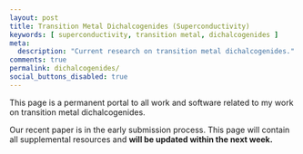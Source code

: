 ```yaml
---
layout: post
title: Transition Metal Dichalcogenides (Superconductivity)
keywords: [ superconductivity, transition metal, dichalcogenides ]
meta:
  description: "Current research on transition metal dichalcogenides."
comments: true
permalink: dichalcogenides/
social_buttons_disabled: true
---
```


This page is a permanent portal to all work and software
related to my work on transition metal dichalcogenides.

Our recent paper is in the early submission process.
This page will contain all supplemental resources
and **will be updated within the next week.**
